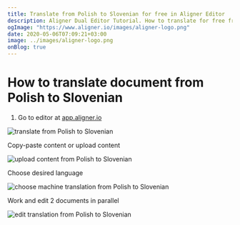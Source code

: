 ```yaml
---
title: Translate from Polish to Slovenian for free in Aligner Editor
description: Aligner Dual Editor Tutorial. How to translate for free from Polish to Slovenian. Aligner is multilingual document management platform. 
ogImage: "https://www.aligner.io/images/aligner-logo.png"
date: 2020-05-06T07:09:21+03:00
image: ../images/aligner-logo.png
onBlog: true
---
```


# How to translate document from Polish to Slovenian

1. Go to editor at [app.aligner.io](https://app.aligner.io "Aligner App web page")

![translate from Polish to Slovenian](../aligner-blank-editor.png "translate from Polish to Slovenian")

Copy-paste content or upload content

![upload content from Polish to Slovenian](../aligner-uploaded-document.png "upload content from Polish to Slovenian")

Choose desired language

![choose machine translation from Polish to Slovenian](../aligner-language-dropdown.png "choose machine translation from Polish to Slovenian")

Work and edit 2 documents in parallel

![edit translation from Polish to Slovenian](../aligner-double-sitded-editor.png "edit translation from Polish to Slovenian")

